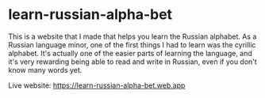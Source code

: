 # learn-russian-alpha-bet
This is a website that I made that helps you learn the Russian alphabet. As a Russian language minor, one of the first things I had to learn was the cyrillic alphabet. It's actually one of the easier parts of learning the language, and it's very rewarding being able to read and write in Russian, even if you don't know many words yet.

Live website: https://learn-russian-alpha-bet.web.app
